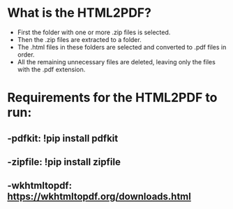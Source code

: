 # What is the HTML2PDF? 
- First the folder with one or more .zip files is selected.
- Then the .zip files are extracted to a folder.
- The .html files in these folders are selected and converted to .pdf files in order.
- All the remaining unnecessary files are deleted, leaving only the files with the .pdf extension.

# Requirements for the HTML2PDF to run:
## -pdfkit: !pip install pdfkit
## -zipfile: !pip install zipfile
## -wkhtmltopdf: https://wkhtmltopdf.org/downloads.html


